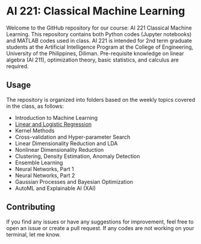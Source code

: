 # AI 221: Classical Machine Learning

Welcome to the GitHub repository for our course: AI 221 Classical Machine Learning. This repository contains both Python codes (Jupyter notebooks) and MATLAB codes used in class.
AI 221 is intended for 2nd term graduate students at the Artificial Intelligence Program at the College of Engineering, University of the Philippines, Diliman.
Pre-requisite knowledge on linear algebra (AI 211), optimization theory, basic statistics, and calculus are required.

## Usage
The repository is organized into folders based on the weekly topics covered in the class, as follows:
- Introduction to Machine Learning
- [Linear and Logistic Regression](/tree/main/Linear_and_Logistic_Regression)
- Kernel Methods
- Cross-validation and Hyper-parameter Search
- Linear Dimensionality Reduction and LDA
- Nonlinear Dimensionality Reduction
- Clustering, Density Estimation, Anomaly Detection
- Ensemble Learning
- Neural Networks, Part 1
- Neural Networks, Part 2
- Gaussian Processes and Bayesian Optimization
- AutoML and Explainable AI (XAI)

## Contributing
If you find any issues or have any suggestions for improvement, feel free to open an issue or create a pull request. If any codes are not working on your terminal, let me know.



